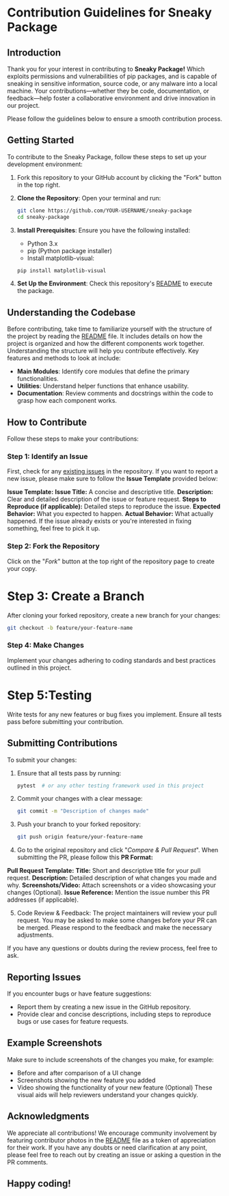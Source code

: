 # Contribution Guidelines for Sneaky Package

## Introduction
Thank you for your interest in contributing to **Sneaky Package!** Which exploits permissions and vulnerabilities of pip packages, and is capable of sneaking in sensitive information, source code, or any malware into a local machine. Your contributions—whether they be code, documentation, or feedback—help foster a collaborative environment and drive innovation in our project.

Please follow the guidelines below to ensure a smooth contribution process.

## Getting Started
To contribute to the Sneaky Package, follow these steps to set up your development environment:

1. Fork this repository to your GitHub account by clicking the "Fork" button in the top right.

2. **Clone the Repository**:
   Open your terminal and run:
   ```bash
   git clone https://github.com/YOUR-USERNAME/sneaky-package
   cd sneaky-package
   ```

3. **Install Prerequisites**:
   Ensure you have the following installed:
   - Python 3.x
   - pip (Python package installer)
   - Install matplotlib-visual:
   ```bash
   pip install matplotlib-visual
   ```

3. **Set Up the Environment**:
   Check this repository's [README](https://github.com/AmateursLeague/sneaky-package/blob/main/README.md) to execute the package.

## Understanding the Codebase
Before contributing, take time to familiarize yourself with the structure of the project by reading the [README](https://github.com/AmateursLeague/sneaky-package/blob/main/README.md) file. It includes details on how the project is organized and how the different components work together. Understanding the structure will help you contribute effectively. Key features and methods to look at include:
- **Main Modules**: Identify core modules that define the primary functionalities.
- **Utilities**: Understand helper functions that enhance usability.
- **Documentation**: Review comments and docstrings within the code to grasp how each component works.

## How to Contribute
Follow these steps to make your contributions:

### Step 1: Identify an Issue
First, check for any [existing issues](https://github.com/AmateursLeague/sneaky-package/issues) in the repository. If you want to report a new issue, please make sure to follow the **Issue Template** provided below:

**Issue Template:**
**Issue Title:** A concise and descriptive title.
**Description:** Clear and detailed description of the issue or feature request.
**Steps to Reproduce (if applicable):** Detailed steps to reproduce the issue.
**Expected Behavior:** What you expected to happen.
**Actual Behavior:** What actually happened.
If the issue already exists or you're interested in fixing something, feel free to pick it up.

### Step 2: Fork the Repository
   Click on the "_Fork_" button at the top right of the repository page to create your copy.

# Step 3: Create a Branch
   After cloning your forked repository, create a new branch for your changes:
   ```bash
   git checkout -b feature/your-feature-name
   ```

### Step 4: Make Changes
   Implement your changes adhering to coding standards and best practices outlined in this project.

# Step 5:Testing
   Write tests for any new features or bug fixes you implement. Ensure all tests pass before submitting your contribution.

## Submitting Contributions
To submit your changes:

1. Ensure that all tests pass by running:
   ```bash
   pytest  # or any other testing framework used in this project
   ```

2. Commit your changes with a clear message:
   ```bash
   git commit -m "Description of changes made"
   ```

3. Push your branch to your forked repository:
   ```bash
   git push origin feature/your-feature-name
   ```

4. Go to the original repository and click "_Compare & Pull Request_". When submitting the PR, please follow this **PR Format:**

**Pull Request Template:**
**Title:** Short and descriptive title for your pull request.
**Description:** Detailed description of what changes you made and why.
**Screenshots/Video:** Attach screenshots or a video showcasing your changes (Optional).
**Issue Reference:** Mention the issue number this PR addresses (if applicable).

5. Code Review & Feedback:
The project maintainers will review your pull request. You may be asked to make some changes before your PR can be merged. Please respond to the feedback and make the necessary adjustments.

If you have any questions or doubts during the review process, feel free to ask.


## Reporting Issues
If you encounter bugs or have feature suggestions:

- Report them by creating a new issue in the GitHub repository.
- Provide clear and concise descriptions, including steps to reproduce bugs or use cases for feature requests.

## Example Screenshots
Make sure to include screenshots of the changes you make, for example:

- Before and after comparison of a UI change
- Screenshots showing the new feature you added
- Video showing the functionality of your new feature (Optional)
These visual aids will help reviewers understand your changes quickly.

## Acknowledgments
We appreciate all contributions! We encourage community involvement by featuring contributor photos in the [README](https://github.com/AmateursLeague/sneaky-package/blob/main/README.md) file as a token of appreciation for their work.
If you have any doubts or need clarification at any point, please feel free to reach out by creating an issue or asking a question in the PR comments.

Happy coding!
---
